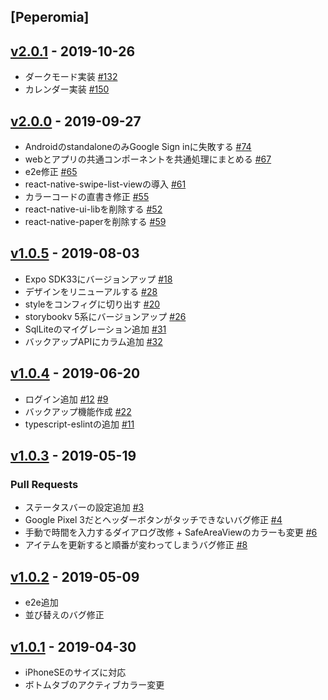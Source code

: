 <a name="Peperomia"></a>
## [Peperomia]


<a name="v2.0.1"></a>
## [v2.0.1] - 2019-10-26
 - ダークモード実装 [#132](https://github.com/wheatandcat/Peperomia/issues/132)
 - カレンダー実装 [#150](https://github.com/wheatandcat/Peperomia/issues/150)

<a name="v2.0.0"></a>
## [v2.0.0] - 2019-09-27
- AndroidのstandaloneのみGoogle Sign inに失敗する [#74](https://github.com/wheatandcat/Peperomia/issues/74)
- webとアプリの共通コンポーネントを共通処理にまとめる [#67](https://github.com/wheatandcat/Peperomia/issues/67)
- e2e修正 [#65](https://github.com/wheatandcat/Peperomia/issues/65)
- react-native-swipe-list-viewの導入 [#61](https://github.com/wheatandcat/Peperomia/issues/61)
- カラーコードの直書き修正 [#55](https://github.com/wheatandcat/Peperomia/issues/55)
- react-native-ui-libを削除する [#52](https://github.com/wheatandcat/Peperomia/issues/52)
- react-native-paperを削除する [#59](https://github.com/wheatandcat/Peperomia/issues/59)

<a name="v1.0.5"></a>
## [v1.0.5] - 2019-08-03
- Expo SDK33にバージョンアップ [#18](https://github.com/wheatandcat/Peperomia/issues/18)
- デザインをリニューアルする [#28](https://github.com/wheatandcat/Peperomia/issues/28)
- styleをコンフィグに切り出す [#20](https://github.com/wheatandcat/Peperomia/issues/20)
- storybookv 5系にバージョンアップ [#26](https://github.com/wheatandcat/Peperomia/issues/26)
- SqlLiteのマイグレーション追加 [#31](https://github.com/wheatandcat/Peperomia/issues/31)
- バックアップAPIにカラム追加 [#32](https://github.com/wheatandcat/Peperomia/issues/32)


<a name="v1.0.4"></a>
## [v1.0.4] - 2019-06-20
- ログイン追加 [#12](https://github.com/wheatandcat/Peperomia/issues/12) [#9](https://github.com/wheatandcat/Peperomia/issues/16)
- バックアップ機能作成 [#22](https://github.com/wheatandcat/Peperomia/issues/13)
- typescript-eslintの追加 [#11](https://github.com/wheatandcat/Peperomia/issues/10)


<a name="v1.0.3"></a>
## [v1.0.3] - 2019-05-19
### Pull Requests
- ステータスバーの設定追加 [#3](https://github.com/wheatandcat/Peperomia/issues/2)
- Google Pixel 3だとヘッダーボタンがタッチできないバグ修正 [#4](https://github.com/wheatandcat/Peperomia/issues/1)
- 手動で時間を入力するダイアログ改修 + SafeAreaViewのカラーも変更 [#6](https://github.com/wheatandcat/Peperomia/issues/5)
- アイテムを更新すると順番が変わってしまうバグ修正 [#8](https://github.com/wheatandcat/Peperomia/issues/7)


<a name="v1.0.2"></a>
## [v1.0.2] - 2019-05-09
- e2e追加
- 並び替えのバグ修正

<a name="v1.0.1"></a>
## [v1.0.1] - 2019-04-30
- iPhoneSEのサイズに対応
- ボトムタブのアクティブカラー変更


[Unreleased]: https://github.com/wheatandcat/Peperomia/compare/v2.0.1...HEAD
[v2.0.1]: https://github.com/wheatandcat/Peperomia/compare/v2.0.0...v2.0.1
[v2.0.0]: https://github.com/wheatandcat/Peperomia/compare/v1.0.5...v2.0.0
[v1.0.5]: https://github.com/wheatandcat/Peperomia/compare/v1.0.4...v1.0.5
[v1.0.4]: https://github.com/wheatandcat/Peperomia/compare/v1.0.3...v1.0.4
[v1.0.3]: https://github.com/wheatandcat/Peperomia/compare/v1.0.2...v1.0.3
[v1.0.2]: https://github.com/wheatandcat/Peperomia/compare/v1.0.1...v1.0.2
[v1.0.1]: https://github.com/wheatandcat/Peperomia/compare/push...v1.0.1
[push]: https://github.com/wheatandcat/Peperomia/compare/v1.0.0...push
